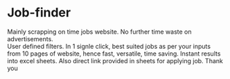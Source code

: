 # Job-finder
Mainly scrapping on time jobs website. 
No further time waste on advertisements.  
User defined filters. 
In 1 signle click, best suited jobs as per your inputs from 10 pages of website, hence fast, versatile, time saving. 
Instant results into excel sheets. 
Also direct link provided in sheets for applying job. 
Thank you
